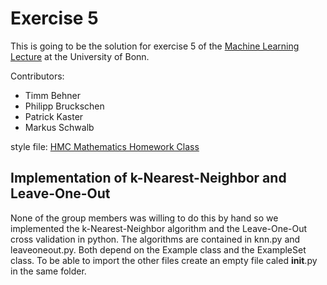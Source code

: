 Exercise 5
==========

This is going to be the solution for exercise 5 of the
[Machine Learning Lecture][machine_learning] at the University of Bonn.

Contributors:
* Timm Behner
* Philipp Bruckschen
* Patrick Kaster
* Markus Schwalb

style file: [HMC Mathematics Homework Class]

[machine_learning]: http://www-kd.iai.uni-bonn.de/index.php?page=teaching_details&id=83
[HMC Mathematics Homework Class]: https://www.math.hmc.edu/computing/support/tex/classes/hmcpset/

Implementation of k-Nearest-Neighbor and Leave-One-Out
--------------------------------------------------------
None of the group members was willing to do this by hand so we implemented the
k-Nearest-Neighbor algorithm and the Leave-One-Out cross validation in python.
The algorithms are contained in knn.py and leaveoneout.py. Both depend on the
Example class and the ExampleSet class.
To be able to import the other files create an empty file caled __init__.py in
the same folder.
